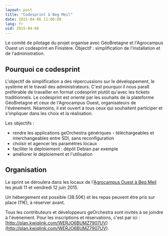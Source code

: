 ```yaml
---
layout: post
title: "Codesprint à Beg Meil"
date: 2015-04-06 11:00:00
lang: fr
uid: 2015-04-06
---
```


Le comité de pilotage du projet organise avec GéoBretagne et l'Agrocampus Ouest un codesprint en Finistère. 
Objectif : simplification de l'installation et de l'administration.

<!--more-->

## Pourquoi ce codesprint

L'objectif de simplification a des répercussions sur le développement, le système et le travail des administrateurs. C'est pourquoi il nous paraît préférable de travailler en format codesprint plutôt qu'avec les tickets traditionnels. Le codesprint est orienté par les souhaits de la plateforme GéoBretagne et ceux de l'Agrocampus Ouest, organisateurs de l'événement. Néamoins, il est ouvert à tous ceux qui souhaitent participer et s'impliquer dans les choix et la réalisation.

Les objectifs :

 * rendre les applications geOrchestra génériques - téléchargeables et interchangeables entre SDI, sans reconfiguration
 * choisir et agencer les paramètres locaux
 * faciliter le déploiement : dépôt Debian par exemple
 * améliorer le déploiement et l'utilisation

## Organisation

Le sprint se déroulera dans les locaux de l'[Agrocampus Ouest à Beg Meil](https://geobretagne.fr/m/?x=-443596&y=6083708&z=18&lb=1&title=codesprint+geOrchestra) les jeudi 11 et vendredi 12 juin 2015.

Un hébergement est possible (38.50€) et les repas peuvent être pris sur place (11€), à réserver avant. 

Tous les contributeurs et développeurs geOrchestra sont invités à se joindre à l'événement. Pour les inscriptions et réservations, c'est par ici : [http://plan.kwiqlink.com/WERJO6BUMZ7907UV](http://plan.kwiqlink.com/WERJO6BUMZ7907UV).